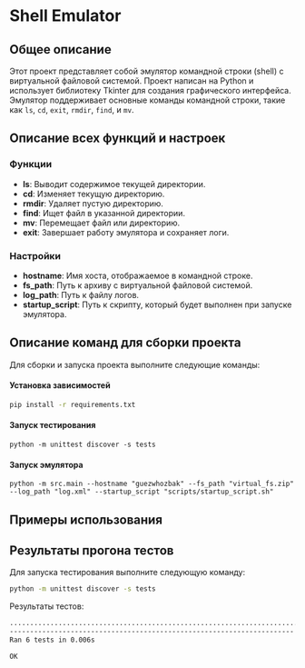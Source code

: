  # Shell Emulator

## Общее описание

Этот проект представляет собой эмулятор командной строки (shell) с виртуальной файловой системой. Проект написан на Python и использует библиотеку Tkinter для создания графического интерфейса. Эмулятор поддерживает основные команды командной строки, такие как `ls`, `cd`, `exit`, `rmdir`, `find`, и `mv`.

## Описание всех функций и настроек

### Функции

- **ls**: Выводит содержимое текущей директории.
- **cd**: Изменяет текущую директорию.
- **rmdir**: Удаляет пустую директорию.
- **find**: Ищет файл в указанной директории.
- **mv**: Перемещает файл или директорию.
- **exit**: Завершает работу эмулятора и сохраняет логи.

### Настройки

- **hostname**: Имя хоста, отображаемое в командной строке.
- **fs_path**: Путь к архиву с виртуальной файловой системой.
- **log_path**: Путь к файлу логов.
- **startup_script**: Путь к скрипту, который будет выполнен при запуске эмулятора.

## Описание команд для сборки проекта

Для сборки и запуска проекта выполните следующие команды:

#### Установка зависимостей 
```sh
pip install -r requirements.txt
```
#### Запуск тестирования
```
python -m unittest discover -s tests
```
#### Запуск эмулятора
```
python -m src.main --hostname "guezwhozbak" --fs_path "virtual_fs.zip" --log_path "log.xml" --startup_script "scripts/startup_script.sh"
```
## Примеры использования

## Результаты прогона тестов

Для запуска тестирования выполните следующую команду:
```sh
python -m unittest discover -s tests
```
Результаты тестов:
```sh
.......................................................................
----------------------------------------------------------------------
Ran 6 tests in 0.006s

OK
```
